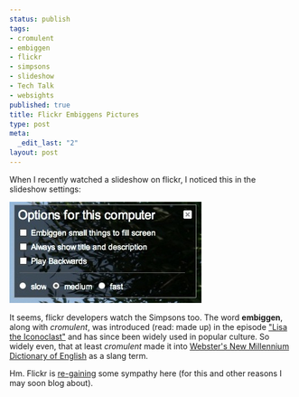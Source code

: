```yaml
--- 
status: publish
tags: 
- cromulent
- embiggen
- flickr
- simpsons
- slideshow
- Tech Talk
- websights
published: true
title: Flickr Embiggens Pictures
type: post
meta: 
  _edit_last: "2"
layout: post
---
```

When I recently watched a slideshow on flickr, I noticed this in the slideshow settings:

<img src="/media/wp/2008/08/embiggen.jpg" alt="" title="Flickr: embiggen small things" width="340" height="179" class="alignnone size-full wp-image-1464" />

It seems, flickr developers watch the Simpsons too. The word <strong>embiggen</strong>, along with <em>cromulent</em>, was introduced (read: made up) in the episode <a href="http://en.wikipedia.org/wiki/Lisa_the_Iconoclast">"Lisa the Iconoclast"</a> and has since been widely used in popular culture. So widely even, that at least <em>cromulent</em> made it into <a href="http://dictionary.reference.com/search?q=cromulent">Webster's New Millennium Dictionary of English</a> as a slang term.

Hm. Flickr is <a href="http://fredericiana.com/2007/07/01/ipernity-yay-flickr-nay/">re-gaining</a> some sympathy here (for this and other reasons I may soon blog about).

